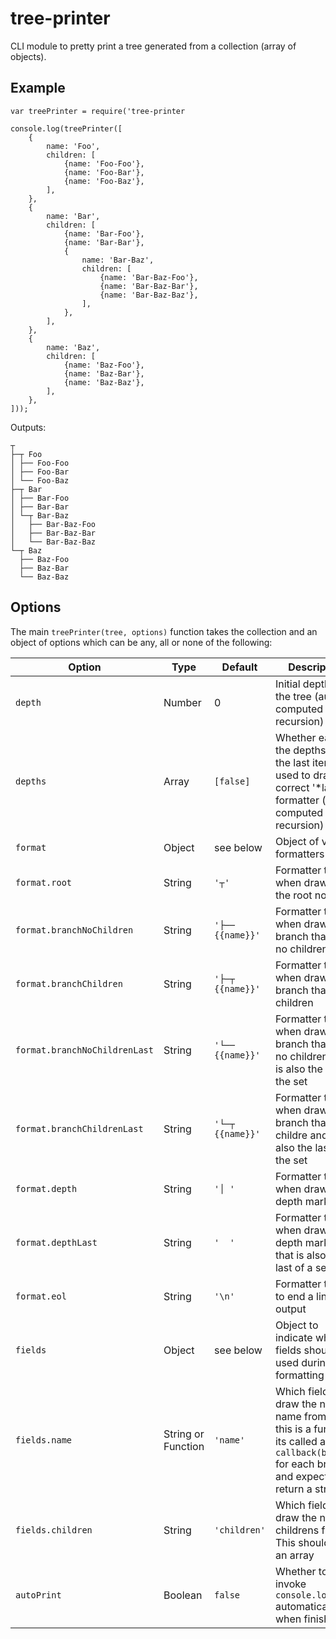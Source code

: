 tree-printer
============
CLI module to pretty print a tree generated from a collection (array of objects).


Example
-------

	var treePrinter = require('tree-printer

	console.log(treePrinter([
		{
			name: 'Foo',
			children: [
				{name: 'Foo-Foo'},
				{name: 'Foo-Bar'},
				{name: 'Foo-Baz'},
			],
		},
		{
			name: 'Bar',
			children: [
				{name: 'Bar-Foo'},
				{name: 'Bar-Bar'},
				{
					name: 'Bar-Baz',
					children: [
						{name: 'Bar-Baz-Foo'},
						{name: 'Bar-Baz-Bar'},
						{name: 'Bar-Baz-Baz'},
					],
				},
			],
		},
		{
			name: 'Baz',
			children: [
				{name: 'Baz-Foo'},
				{name: 'Baz-Bar'},
				{name: 'Baz-Baz'},
			],
		},
	]));

Outputs:

	┬
	├─┬ Foo
	│ ├── Foo-Foo
	│ ├── Foo-Bar
	│ └── Foo-Baz
	├─┬ Bar
	│ ├── Bar-Foo
	│ ├── Bar-Bar
	│ └─┬ Bar-Baz
	│   ├── Bar-Baz-Foo
	│   ├── Bar-Baz-Bar
	│   └── Bar-Baz-Baz
	└─┬ Baz
	  ├── Baz-Foo
	  ├── Baz-Bar
	  └── Baz-Baz


Options
-------
The main `treePrinter(tree, options)` function takes the collection and an object of options which can be any, all or none of the following:

| Option        | Type          | Default          | Description |
|---------------|---------------|------------------|-------------|
| `depth`       | Number        | 0                | Initial depth of the tree (auto-computed during recursion) |
| `depths`      | Array         | `[false]`        | Whether each of the depths is on the last item - used to draw the correct '*last' formatter (auto-computed during recursion) |
| `format`      | Object        | see below        | Object of various formatters |
| `format.root` | String        | `'┬'`            | Formatter to use when drawing the root node |
| `format.branchNoChildren` | String        | `'├── {{name}}'`            | Formatter to use when drawing a branch that has no children |
| `format.branchChildren` | String        | `'├─┬ {{name}}'`            | Formatter to use when drawing a branch that has children |
| `format.branchNoChildrenLast` | String        | `'└── {{name}}'`            | Formatter to use when drawing a branch that has no children and is also the last of the set |
| `format.branchChildrenLast` | String        | `'└─┬ {{name}}'`            | Formatter to use when drawing a branch that has childre and is also the last of the set |
| `format.depth` | String       | `'│ '`           | Formatter to use when drawing a depth marker |
| `format.depthLast` | String   | `'  '`           | Formatter to use when drawing a depth marker that is also the last of a set |
| `format.eol` | String         | `'\n'`           | Formatter to use to end a line output |
| `fields`     | Object         | see below        | Object to indicate which fields should be used during formatting
| `fields.name` | String or Function | `'name'`         | Which field to draw the nodes name from. If this is a function its called as `callback(branch)` for each branch and expected to return a string |
| `fields.children` | String    | `'children'`     | Which field to draw the nodes childrens from. This should be an array |
| `autoPrint`  | Boolean        | `false`          | Whether to invoke `console.log` automatically when finished |
